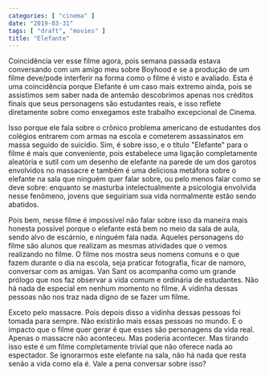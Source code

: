 ```yaml
---
categories: [ "cinema" ]
date: "2019-03-31"
tags: [ "draft", "movies" ]
title: "Elefante"
---
```

Coincidência ver esse filme agora, pois semana passada estava conversando
com um amigo meu sobre Boyhood e se a produção de um filme deve/pode
interferir na forma como o filme é visto e avaliado. Esta é uma
coincidência porque Elefante é um caso mais extremo ainda, pois se
assistimos sem saber nada de antemão descobrimos apenas nos créditos
finais que seus personagens são estudantes reais, e isso reflete
diretamente sobre como enxegamos este trabalho excepcional de Cinema.

Isso porque ele fala sobre o crônico problema americano de estudantes
dos colégios entrarem com armas na escola e cometerem assassinatos em
massa seguido de suicídio. Sim, é sobre isso, e o título "Elefante"
para o filme é mais que conveniente, pois estabelece uma ligação
completamente aleatória e sutil com um desenho de elefante na parede
de um dos garotos envolvidos no massacre e também é uma deliciosa
metáfora sobre o elefante na sala que ninguém quer falar sobre, ou pelo
menos falar como se deve sobre: enquanto se masturba intelectualmente
a psicologia envolvida nesse fenômeno, jovens que seguiriam sua vida
normalmente estão sendo abatidos.

Pois bem, nesse filme é impossível não falar sobre isso da maneira mais
honesta possível porque o elefante está bem no meio da sala de aula,
sendo alvo de escárnio, e ninguém fala nada. Aqueles personagens do
filme são alunos que realizam as mesmas atividades que o vemos realizando
no filme. O filme nos mostra seus nomens comuns e o que fazem durante
o dia na escola, seja praticar fotografia, ficar de namoro, conversar
com as amigas. Van Sant os acompanha como um grande prólogo que nos
faz observar a vida comum e ordinária de estudantes. Não há nada de
especial em nenhum momento no filme. A vidinha dessas pessoas não nos
traz nada digno de se fazer um filme.

Exceto pelo massacre. Pois depois disso a vidinha dessas pessoas foi
tomada para sempre. Não existirão mais essas pessoas no mundo. E o
impacto que o filme quer gerar é que esses são personagens da vida
real. Apenas o massacre não aconteceu. Mas poderia acontecer. Mas
tirando isso este é um filme completamente trivial que não oferece
nada ao espectador. Se ignorarmos este elefante na sala, não há nada
que resta senão a vida como ela é. Vale a pena conversar sobre isso?
